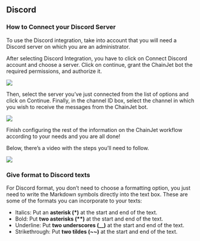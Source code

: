 ## Discord 

### How to Connect your Discord Server 

To use the Discord integration, take into account that you will need a Discord server on which you are an administrator.

After selecting Discord Integration, you have to click on Connect Discord account and choose a server. Click on continue, grant the ChainJet bot the required permissions, and authorize it.

![](https://i.imgur.com/EVBsPYf.png)

Then, select the server you’ve just connected from the list of options and click on Continue. Finally, in the channel ID box, select the channel in which you wish to receive the messages from the ChainJet bot. 

![](https://i.imgur.com/6F1Idz8.png)

Finish configuring the rest of the information on the ChainJet workflow according to your needs and you are all done!

Below, there’s a video with the steps you’ll need to follow.

![](https://33333.cdn.cke-cs.com/kSW7V9NHUXugvhoQeFaf/animations/7379898c95334de5e4d11a93591cfe2d2ebe5008a2ce442a.gif)

### Give format to Discord texts

For Discord format, you don’t need to choose a formatting option, you just need to write the Markdown symbols directly into the text box. These are some of the formats you can incorporate to your texts:

*   Italics: Put an **asterisk (\*)** at the start and end of the text.
*   Bold: Put **two asterisks (\*\*)** at the start and end of the text.
*   Underline: Put **two underscores (\_\_)** at the start and end of the text.
*   Strikethrough: Put **two tildes (~~)** at the start and end of the text.